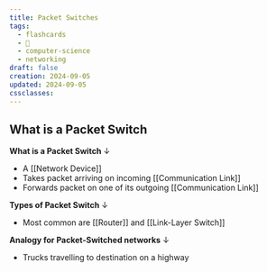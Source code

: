 ```yaml
---
title: Packet Switches
tags:
  - flashcards
  - 🌱
  - computer-science
  - networking
draft: false
creation: 2024-09-05
updated: 2024-09-05
cssclasses: 
---
```

## What is a Packet Switch

**What is a Packet Switch**
↓
- A [[Network Device]]
- Takes packet arriving on incoming [[Communication Link]]
- Forwards packet on one of its outgoing [[Communication Link]]
<!--SR:!2024-12-13,15,290-->

**Types of Packet Switch**
↓
- Most common are [[Router]] and [[Link-Layer Switch]]
<!--SR:!2024-12-12,4,277-->

**Analogy for Packet-Switched networks**
↓
- Trucks travelling to destination on a highway
<!--SR:!2024-12-12,4,274-->